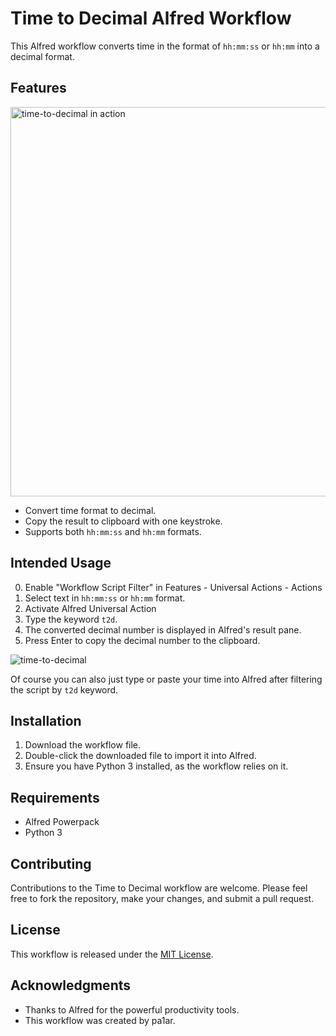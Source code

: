 # Time to Decimal Alfred Workflow

This Alfred workflow converts time in the format of `hh:mm:ss` or `hh:mm` into a decimal format.

## Features

<img width="623" alt="time-to-decimal in action" src="https://github.com/pa1ar/time-to-decimal/assets/5346720/2f9674b0-40c2-4b3d-8c5f-cc81512f7196">

- Convert time format to decimal.
- Copy the result to clipboard with one keystroke.
- Supports both `hh:mm:ss` and `hh:mm` formats.

## Intended Usage

0. Enable "Workflow Script Filter" in Features - Universal Actions - Actions
1. Select text in `hh:mm:ss` or `hh:mm` format.
2. Activate Alfred Universal Action
3. Type the keyword `t2d`.
4. The converted decimal number is displayed in Alfred's result pane.
5. Press Enter to copy the decimal number to the clipboard.

![time-to-decimal](https://github.com/pa1ar/time-to-decimal/assets/5346720/f33a241f-66c6-4222-8a2a-2e783366e5c9)

Of course you can also just type or paste your time into Alfred after filtering the script by `t2d` keyword.

## Installation

1. Download the workflow file.
2. Double-click the downloaded file to import it into Alfred.
3. Ensure you have Python 3 installed, as the workflow relies on it.

## Requirements

- Alfred Powerpack
- Python 3

## Contributing

Contributions to the Time to Decimal workflow are welcome. Please feel free to fork the repository, make your changes, and submit a pull request.

## License

This workflow is released under the [MIT License](LICENSE).

## Acknowledgments

- Thanks to Alfred for the powerful productivity tools.
- This workflow was created by pa1ar.
